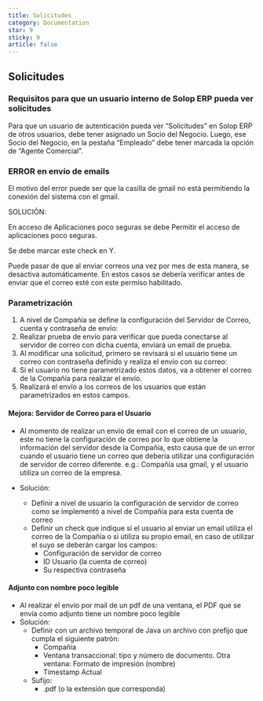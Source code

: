 ```yaml
---
title: Solicitudes
category: Documentation
star: 9
sticky: 9
article: false
---
```


## Solicitudes

### Requisitos para que un usuario interno de Solop ERP pueda ver solicitudes

Para que un usuario de autenticación pueda ver “Solicitudes” en Solop ERP de otros usuarios, debe tener asignado un Socio del Negocio. Luego, ese Socio del Negocio, en la pestaña “Empleado” debe tener marcada la opción de “Agente Comercial”.

### ERROR en envío de emails

El motivo del error puede ser que la casilla de gmail no está permitiendo la conexión del sistema con el gmail.

SOLUCIÓN:

En acceso de Aplicaciones poco seguras se debe Permitir el acceso de aplicaciones poco seguras.

Se debe marcar este check en Y.

Puede pasar de que al enviar correos una vez por mes de esta manera, se desactiva automáticamente. En estos casos se debería verificar antes de enviar que el correo esté con este permiso habilitado.

### Parametrización

1. A nivel de Compañía se define la configuración del Servidor de Correo, cuenta y contraseña de envío:
2. Realizar prueba de envío para verificar que pueda conectarse al servidor de correo con dicha cuenta, enviará un email de prueba.
3. Al modificar una solicitud, primero se revisará si el usuario tiene un correo con contraseña definido y realiza el envío con su correo:
4. Si el usuario no tiene parametrizado estos datos, va a obtener el correo de la Compañía para realizar el envío.
5. Realizará el envío a los correos de los usuarios que están parametrizados en estos campos.

#### Mejora: Servidor de Correo para el Usuario

* Al momento de realizar un envío de email con el correo de un usuario, este no tiene la configuración de correo por lo que obtiene la información del servidor desde la Compañía, esto causa que de un error cuando el usuario tiene un correo que debería utilizar una configuración de servidor de correo diferente. e.g.: Compañía usa gmail, y el usuario utiliza un correo de la empresa.

* Solución:
  * Definir a nivel de usuario la configuración de servidor de correo como se implementó a nivel de Compañía para esta cuenta de correo
  * Definir un check que indique si el usuario al enviar un email utiliza el correo de la Compañía o si utiliza su propio email, en caso de utilizar el suyo se deberán cargar los campos:
    * Configuración de servidor de correo
    * ID Usuario (la cuenta de correo)
    * Su respectiva contraseña

#### Adjunto con nombre poco legible

* Al realizar el envío por mail de un pdf de una ventana, el PDF que se envía como adjunto tiene un nombre poco legible
* Solución:
  * Definir con un archivo temporal de Java un archivo con prefijo que cumpla el siguiente patrón:
    * Compañía
    * Ventana transaccional: tipo y número de documento. Otra ventana: Formato de impresión (nombre)
    * Timestamp Actual
  * Sufijo:
    * .pdf (o la extensión que corresponda)